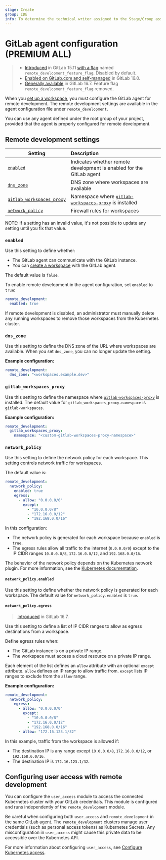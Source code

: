 ```yaml
---
stage: Create
group: IDE
info: To determine the technical writer assigned to the Stage/Group associated with this page, see https://handbook.gitlab.com/handbook/product/ux/technical-writing/#assignments
---
```


# GitLab agent configuration **(PREMIUM ALL)**

> - [Introduced](https://gitlab.com/gitlab-org/gitlab/-/merge_requests/112397) in GitLab 15.11 [with a flag](../../administration/feature_flags.md) named `remote_development_feature_flag`. Disabled by default.
> - [Enabled on GitLab.com and self-managed](https://gitlab.com/gitlab-org/gitlab/-/issues/391543) in GitLab 16.0.
> - [Generally available](https://gitlab.com/gitlab-org/gitlab/-/merge_requests/136744) in GitLab 16.7. Feature flag `remote_development_feature_flag` removed.

When you [set up a workspace](configuration.md#set-up-a-workspace),
you must configure the GitLab agent for remote development.
The remote development settings are available in the agent
configuration file under `remote_development`.

You can use any agent defined under the root group of your project,
provided that the agent is properly configured for remote development.

## Remote development settings

| Setting                                               | Description                                                          |
|-------------------------------------------------------|:---------------------------------------------------------------------|
| [`enabled`](#enabled)                                 | Indicates whether remote development is enabled for the GitLab agent |
| [`dns_zone`](#dns_zone)                               | DNS zone where workspaces are available                              |
| [`gitlab_workspaces_proxy`](#gitlab_workspaces_proxy) | Namespace where [`gitlab-workspaces-proxy`](https://gitlab.com/gitlab-org/remote-development/gitlab-workspaces-proxy) is installed                   |
| [`network_policy`](#network_policy)                   | Firewall rules for workspaces                                        |

NOTE:
If a setting has an invalid value, it's not possible to update any setting until you fix that value.

### `enabled`

Use this setting to define whether:

- The GitLab agent can communicate with the GitLab instance.
- You can [create a workspace](configuration.md#set-up-a-workspace) with the GitLab agent.

The default value is `false`.

To enable remote development in the agent configuration, set `enabled` to `true`:

```yaml
remote_development:
  enabled: true
```

If remote development is disabled, an administrator must manually delete any
running workspaces to remove those workspaces from the Kubernetes cluster.

### `dns_zone`

Use this setting to define the DNS zone of the URL where workspaces are available.
When you set `dns_zone`, you can no longer update the setting.

**Example configuration:**

```yaml
remote_development:
  dns_zone: "<workspaces.example.dev>"
```

### `gitlab_workspaces_proxy`

Use this setting to define the namespace where
[`gitlab-workspaces-proxy`](https://gitlab.com/gitlab-org/remote-development/gitlab-workspaces-proxy) is installed.
The default value for `gitlab_workspaces_proxy.namespace` is `gitlab-workspaces`.

**Example configuration:**

```yaml
remote_development:
  gitlab_workspaces_proxy:
    namespace: "<custom-gitlab-workspaces-proxy-namespace>"
```

### `network_policy`

Use this setting to define the network policy for each workspace.
This setting controls network traffic for workspaces.

The default value is:

```yaml
remote_development:
  network_policy:
    enabled: true
    egress:
      - allow: "0.0.0.0/0"
        except:
          - "10.0.0.0/8"
          - "172.16.0.0/12"
          - "192.168.0.0/16"
```

In this configuration:

- The network policy is generated for each workspace because `enabled` is `true`.
- The egress rules allow all traffic to the internet (`0.0.0.0/0`) except to the
  IP CIDR ranges `10.0.0.0/8`, `172.16.0.0/12`, and `192.168.0.0/16`.

The behavior of the network policy depends on the Kubernetes network plugin.
For more information, see the [Kubernetes documentation](https://kubernetes.io/docs/concepts/services-networking/network-policies/).

#### `network_policy.enabled`

Use this setting to define whether the network policy is generated for each workspace.
The default value for `network_policy.enabled` is `true`.

#### `network_policy.egress`

> [Introduced](https://gitlab.com/groups/gitlab-org/-/epics/11629) in GitLab 16.7.

Use this setting to define a list of IP CIDR ranges to allow as egress destinations from a workspace.

Define egress rules when:

- The GitLab instance is on a private IP range.
- The workspace must access a cloud resource on a private IP range.

Each element of the list defines an `allow` attribute with an optional `except` attribute.
`allow` defines an IP range to allow traffic from.
`except` lists IP ranges to exclude from the `allow` range.

**Example configuration:**

```yaml
remote_development:
  network_policy:
    egress:
      - allow: "0.0.0.0/0"
        except:
          - "10.0.0.0/8"
          - "172.16.0.0/12"
          - "192.168.0.0/16"
      - allow: "172.16.123.1/32"
```

In this example, traffic from the workspace is allowed if:

- The destination IP is any range except `10.0.0.0/8`, `172.16.0.0/12`, or `192.168.0.0/16`.
- The destination IP is `172.16.123.1/32`.

## Configuring user access with remote development

You can configure the `user_access` module to access the connected Kubernetes cluster with your GitLab credentials.
This module is configured and runs independently of the `remote_development` module.

Be careful when configuring both `user_access` and `remote_development` in the same GitLab agent.
The `remote_development` clusters manage user credentials (such as personal access tokens) as Kubernetes Secrets.
Any misconfiguration in `user_access` might cause this private data to be accessible over the Kubernetes API.

For more information about configuring `user_access`, see
[Configure Kubernetes access](../../user/clusters/agent/user_access.md#configure-kubernetes-access).
